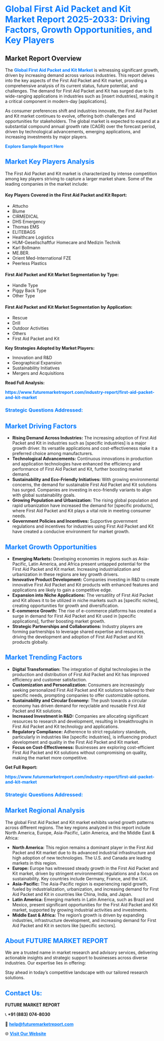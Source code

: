 <h1 style="color: #007BFF;">Global First Aid Packet and Kit Market Report 2025-2033: Driving Factors, Growth Opportunities, and Key Players</h1>

<section id="overview">
<h2>Market Report Overview</h2>
<p>The <a href="https://www.futuremarketreport.com/industry-report/first-aid-packet-and-kit-market" style="color: #007BFF; text-decoration: none;"><strong>Global First Aid Packet and Kit Market</strong></a> is witnessing significant growth, driven by increasing demand across various industries. This report delves into the key aspects of the First Aid Packet and Kit market, providing a comprehensive analysis of its current status, future potential, and challenges. The demand for First Aid Packet and Kit has surged due to its wide-ranging applications in industries such as [insert industries], making it a critical component in modern-day [applications].</p>
<p>As consumer preferences shift and industries innovate, the First Aid Packet and Kit market continues to evolve, offering both challenges and opportunities for stakeholders. The global market is expected to expand at a substantial compound annual growth rate (CAGR) over the forecast period, driven by technological advancements, emerging applications, and increasing investments by major players.</p>
</section>

<section id="overview">
<p><a href="https://www.futuremarketreport.com/request-sample/reportId=127212" style="color: #007BFF; text-decoration: none;"><strong>Explore Sample Report Here</strong></a></p>
</section>

<section id="key-players">
<h2 style="color: #007BFF;">Market Key Players Analysis</h2>
<p>The First Aid Packet and Kit market is characterized by intense competition among key players striving to capture a larger market share. Some of the leading companies in the market include:</p>
<h4>Key Players Covered in the First Aid Packet and Kit Report:</h4>
<ul><li>Attucho</li><li>Blume</li><li>CIRMEDICAL</li><li>DHS Emergency</li><li>Thomas EMS</li><li>ELITEBAGS</li><li>Healthcare Logistics</li><li>HUM-Gesellschaftfur Homecare and Medizin Technik</li><li>Karl Bollmann</li><li>ME.BER.</li><li>Orient Med-International FZE</li><li>Peerless Plastics</li></ul>
<h4>First Aid Packet and Kit Market Segmentation by Type:</h4>
<ul><li>Handle Type</li><li>Piggy Back Type</li><li>Other Type</li></ul>

<h4>First Aid Packet and Kit Market Segmentation by Application:</h4>
<ul><li>Rescue</li><li>Drill</li><li>Outdoor Activities</li><li>Others</li><li>First Aid Packet and Kit</li></ul>
<p><strong>Key Strategies Adopted by Market Players:</strong></p>
<ul>
<li>Innovation and R&D</li>
<li>Geographical Expansion</li>
<li>Sustainability Initiatives</li>
<li>Mergers and Acquisitions</li>
</ul>
</section>

<section>
<p><strong>Read Full Analysis: </strong></p><a href="https://www.futuremarketreport.com/industry-report/first-aid-packet-and-kit-market" style="color: #007BFF; text-decoration: none;"><strong>https://www.futuremarketreport.com/industry-report/first-aid-packet-and-kit-market</strong></a>
<h3 style="color: #007BFF;">Strategic Questions Addressed:</h3>
</section>

<section id="driving-factors">
<h2 style="color: #007BFF;">Market Driving Factors</h2>
<ul>
<li><strong>Rising Demand Across Industries:</strong> The increasing adoption of First Aid Packet and Kit in industries such as [specific industries] is a major growth driver. Its versatile applications and cost-effectiveness make it a preferred choice among manufacturers.</li>
<li><strong>Technological Advancements:</strong> Continuous innovations in production and application technologies have enhanced the efficiency and performance of First Aid Packet and Kit, further boosting market demand.</li>
<li><strong>Sustainability and Eco-Friendly Initiatives:</strong> With growing environmental concerns, the demand for sustainable First Aid Packet and Kit solutions has surged. Companies are investing in eco-friendly variants to align with global sustainability goals.</li>
<li><strong>Growing Population and Urbanization:</strong> The rising global population and rapid urbanization have increased the demand for [specific products], where First Aid Packet and Kit plays a vital role in meeting consumer needs.</li>
<li><strong>Government Policies and Incentives:</strong> Supportive government regulations and incentives for industries using First Aid Packet and Kit have created a conducive environment for market growth.</li>
</ul>
</section>

<section id="growth-opportunities">
<h2 style="color: #007BFF;">Market Growth Opportunities</h2>
<ul>
<li><strong>Emerging Markets:</strong> Developing economies in regions such as Asia-Pacific, Latin America, and Africa present untapped potential for the First Aid Packet and Kit market. Increasing industrialization and urbanization in these regions are key growth drivers.</li>
<li><strong>Innovative Product Development:</strong> Companies investing in R&D to create innovative First Aid Packet and Kit products with enhanced features and applications are likely to gain a competitive edge.</li>
<li><strong>Expansion into Niche Applications:</strong> The versatility of First Aid Packet and Kit allows it to be utilized in niche markets such as [specific niches], creating opportunities for growth and diversification.</li>
<li><strong>E-commerce Growth:</strong> The rise of e-commerce platforms has created a surge in demand for First Aid Packet and Kit used in [specific applications], further boosting market growth.</li>
<li><strong>Strategic Partnerships and Collaborations:</strong> Industry players are forming partnerships to leverage shared expertise and resources, driving the development and adoption of First Aid Packet and Kit products globally.</li>
</ul>
</section>

<section id="trending-factors">
<h2 style="color: #007BFF;">Market Trending Factors</h2>
<ul>
<li><strong>Digital Transformation:</strong> The integration of digital technologies in the production and distribution of First Aid Packet and Kit has improved efficiency and customer satisfaction.</li>
<li><strong>Customization and Personalization:</strong> Consumers are increasingly seeking personalized First Aid Packet and Kit solutions tailored to their specific needs, prompting companies to offer customizable options.</li>
<li><strong>Sustainability and Circular Economy:</strong> The push towards a circular economy has driven demand for recyclable and reusable First Aid Packet and Kit solutions.</li>
<li><strong>Increased Investment in R&D:</strong> Companies are allocating significant resources to research and development, resulting in breakthroughs in First Aid Packet and Kit technology and applications.</li>
<li><strong>Regulatory Compliance:</strong> Adherence to strict regulatory standards, particularly in industries like [specific industries], is influencing product development and quality in the First Aid Packet and Kit market.</li>
<li><strong>Focus on Cost-Effectiveness:</strong> Businesses are exploring cost-efficient First Aid Packet and Kit solutions without compromising on quality, making the market more competitive.</li>
</ul>
</section>

<section>
<p><strong>Get Full Report: </strong></p><a href="https://www.futuremarketreport.com/industry-report/first-aid-packet-and-kit-market" style="color: #007BFF; text-decoration: none;"><strong>https://www.futuremarketreport.com/industry-report/first-aid-packet-and-kit-market</strong></a>
<h3 style="color: #007BFF;">Strategic Questions Addressed:</h3>
</section>


<section id="regional-analysis">
<h2 style="color: #007BFF;">Market Regional Analysis</h2>
<p>The global First Aid Packet and Kit market exhibits varied growth patterns across different regions. The key regions analyzed in this report include North America, Europe, Asia-Pacific, Latin America, and the Middle East & Africa:</p>
<ul>
<li><strong>North America:</strong> This region remains a dominant player in the First Aid Packet and Kit market due to its advanced industrial infrastructure and high adoption of new technologies. The U.S. and Canada are leading markets in this region.</li>
<li><strong>Europe:</strong> Europe has witnessed steady growth in the First Aid Packet and Kit market, driven by stringent environmental regulations and a focus on sustainability. Key countries include Germany, France, and the U.K.</li>
<li><strong>Asia-Pacific:</strong> The Asia-Pacific region is experiencing rapid growth, fueled by industrialization, urbanization, and increasing demand for First Aid Packet and Kit in countries like China, India, and Japan.</li>
<li><strong>Latin America:</strong> Emerging markets in Latin America, such as Brazil and Mexico, present significant opportunities for the First Aid Packet and Kit market, supported by growing industrial activities and investments.</li>
<li><strong>Middle East & Africa:</strong> The region’s growth is driven by expanding industries, infrastructure development, and increasing demand for First Aid Packet and Kit in sectors like [specific sectors].</li>
</ul>
</section>

<footer>
<h2 style="color: #007BFF;">About FUTURE MARKET REPORT</h2>
<p>We are a trusted name in market research and advisory services, delivering actionable insights and strategic support to businesses across diverse industries. Our expertise lies in offering:</p>

<p>Stay ahead in today’s competitive landscape with our tailored research solutions.</p>

<h2 style="color: #007BFF;">Contact Us:</h2>
<p><strong>FUTURE MARKET REPORT</strong></p>
<p>📞 <strong>+91 (883) 074-8030</strong></p>
<p>📧 <strong><a href="mailto:help@futuremarketreport.com" style="color: #007BFF;">help@futuremarketreport.com</a></strong></p>
<p>🌐 <strong><a href="https://www.futuremarketreport.com/" style="color: #007BFF;">Visit Our Website</a></strong></p>
</footer>